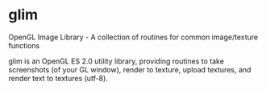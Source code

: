 # glim
OpenGL Image Library - A collection of routines for common image/texture functions

glim is an OpenGL ES 2.0 utility library, providing routines to take screenshots (of your GL window), render to texture, upload textures, and render text to textures (utf-8).


